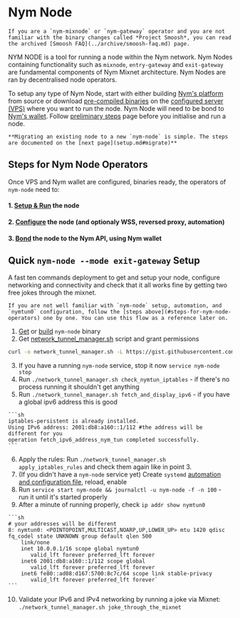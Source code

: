 # Nym Node

```admonish note
If you are a `nym-mixnode` or `nym-gateway` operator and you are not familiar with the binary changes called *Project Smoosh*, you can read the archived [Smoosh FAQ](../archive/smoosh-faq.md) page.
```

NYM NODE is a tool for running a node within the Nym network. Nym Nodes containing functionality such as `mixnode`, `entry-gateway` and `exit-gateway` are fundamental components of Nym Mixnet architecture. Nym Nodes are ran by decentralised node operators.

To setup any type of Nym Node, start with either building [Nym's platform](../binaries/building-nym.md) from source or download [pre-compiled binaries](../binaries/pre-built-binaries.md) on the [configured server (VPS)](vps-setup.md) where you want to run the node. Nym Node will need to be bond to [Nym's wallet](wallet-preparation.md). Follow [preliminary steps](preliminary-steps.md) page before you initialise and run a node.

```admonish info
**Migrating an existing node to a new `nym-node` is simple. The steps are documented on the [next page](setup.md#migrate)**
```

## Steps for Nym Node Operators

Once VPS and Nym wallet are configured, binaries ready, the operators of `nym-node` need to:

#### 1. [Setup & Run](setup.md) the node
#### 2. [Configure](configuration.md) the node (and optionaly WSS, reversed proxy, automation)
#### 3. [Bond](bonding.md) the node to the Nym API, using Nym wallet

## Quick `nym-node --mode exit-gateway` Setup

A fast ten commands deployment to get and setup your node, configure networking and connectivity and check that it all works fine by getting two free jokes through the mixnet.

```admonish caution
If you are not well familiar with `nym-node` setup, automation, and `nymtun0` configuration, follow the [steps above](#steps-for-nym-node-operators) one by one. You can use this flow as a reference later on.
```

1. [Get](../binaries/pre-built-binaries.md) or [build](../binaries/building-nym.md) `nym-node` binary
2. Get [network_tunnel_manager.sh](https://gist.github.com/tommyv1987/ccf6ca00ffb3d7e13192edda61bb2a77) script and grant permissions
```sh
curl -o network_tunnel_manager.sh -L https://gist.githubusercontent.com/tommyv1987/ccf6ca00ffb3d7e13192edda61bb2a77/raw/9d785d6ee3aa2970553633eccbd89a827f49fab5/network_tunnel_manager.sh && chmod +x network_tunnel_manager.sh
```
3. If you have a running `nym-node` service, stop it now `service nym-node stop`
4. Run `./network_tunnel_manager.sh check_nymtun_iptables` - if there's no process running it shouldn't get anything
5. Run `./network_tunnel_manager.sh fetch_and_display_ipv6` - if you have a global ipv6 address this is good
~~~admonish example collapsible=true title="Correct `./network_tunnel_manager.sh fetch_and_display_ipv6` output:"
```sh
iptables-persistent is already installed.
Using IPv6 address: 2001:db8:a160::1/112 #the address will be different for you
operation fetch_ipv6_address_nym_tun completed successfully.
```
~~~
6. Apply the rules: Run `./network_tunnel_manager.sh apply_iptables_rules` and check them again like in point 3.
7. (If you didn't have a `nym-node` service yet) Create `systemd` [automation and configuration file](configuration.md#systemd), reload, enable
8. Run `service start nym-node && journalctl -u nym-node -f -n 100` - run it until it's started properly
9. After a minute of running properly, check `ip addr show nymtun0`
~~~admonish example collapsible=true title="Correct `ip addr show nymtun0` output:"
```sh
# your addresses will be different
8: nymtun0: <POINTOPOINT,MULTICAST,NOARP,UP,LOWER_UP> mtu 1420 qdisc fq_codel state UNKNOWN group default qlen 500
    link/none
    inet 10.0.0.1/16 scope global nymtun0
       valid_lft forever preferred_lft forever
    inet6 2001:db8:a160::1/112 scope global
       valid_lft forever preferred_lft forever
    inet6 fe80::ad08:d167:5700:8c7c/64 scope link stable-privacy
       valid_lft forever preferred_lft forever`
```
~~~
10. Validate your IPv6 and IPv4 networking by running a joke via Mixnet: `./network_tunnel_manager.sh joke_through_the_mixnet`
